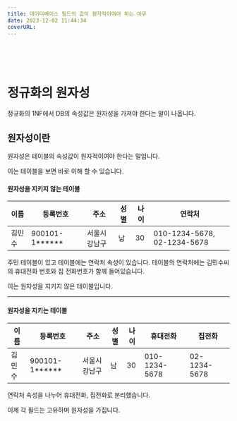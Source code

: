 ```yaml
---
title: 데이터베이스 필드의 값이 원자적이여야 하는 이유
date: 2023-12-02 11:44:34
coverURL: 
---
```

<br />
<br />
<br />

# 정규화의 원자성

정규화의 1NF에서 DB의 속성값은 원자성을 가져야 한다는 말이 나옵니다.

## 원자성이란

원자성은 테이블의 속성값이 원자적이여야 한다는 말입니다.

이는 테이블을 보면 바로 이해 할 수 있습니다.

#### 원자성을 지키지 않는 테이블
| 이름   | 등록번호         | 주소                | 성별 | 나이 | 연락처                |
|------|---------------|-------------------|----|-----|-------------------|
| 김민수 | 900101-1****** | 서울시 강남구         | 남  | 30  | 010-1234-5678, 02-1234-5678 |

주민 테이블이 있고 테이블에는 연락처 속성이 있습니다. 
테이블의 연락처에는 김민수씨의 휴대전화 번호와 집 전화번호가 함께 들어있습니다.

이는 원자성을 지키지 않은 테이블입니다.

---

#### 원자성을 지키는 테이블
| 이름   | 등록번호         | 주소                | 성별 | 나이 |  휴대전화               | 집전화|
|------|---------------|-------------------|----|-----|-------------------|---|
| 김민수 | 900101-1****** | 서울시 강남구         | 남  | 30  | 010-1234-5678 |02-1234-5678|

연락처 속성을 나누어 휴대전화, 집전화로 분리했습니다.

이제 각 필드는 고유하며 원자성을 가집니다.

